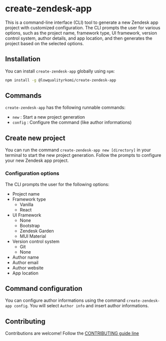 # create-zendesk-app

This is a command-line interface (CLI) tool to generate a new Zendesk app project with customized configuration. The CLI prompts the user for various options, such as the project name, framework type, UI framework, version control system, author details, and app location, and then generates the project based on the selected options.

## Installation

You can install `create-zendesk-app` globally using `npm`:

```sh
npm install -g @lowqualityrkomi/create-zendesk-app
```

## Commands

`create-zendesk-app` has the following runnable commands:

-   `new` : Start a new project generation
-   `config` : Configure the command (like author informations)

## Create new project

You can run the command `create-zendesk-app new [directory]` in your terminal to start the new project generation. Follow the prompts to configure your new Zendesk app project.

### Configuration options

The CLI prompts the user for the following options:

-   Project name
-   Framework type
    -   Vanilla
    -   React
-   UI Framework
    -   None
    -   Bootstrap
    -   Zendesk Garden
    -   MUI Material
-   Version control system
    -   Git
    -   None
-   Author name
-   Author email
-   Author website
-   App location

## Command configuration

You can configure author informations using the command `create-zendesk-app config`. You will select `Author info` and insert author informations.

## Contributing

Contributions are welcome! Follow the [CONTRIBUTING guide line](https://github.com/lowqualityrkomi/create-zendesk-app/blob/main/CONTRIBUTING.md)
